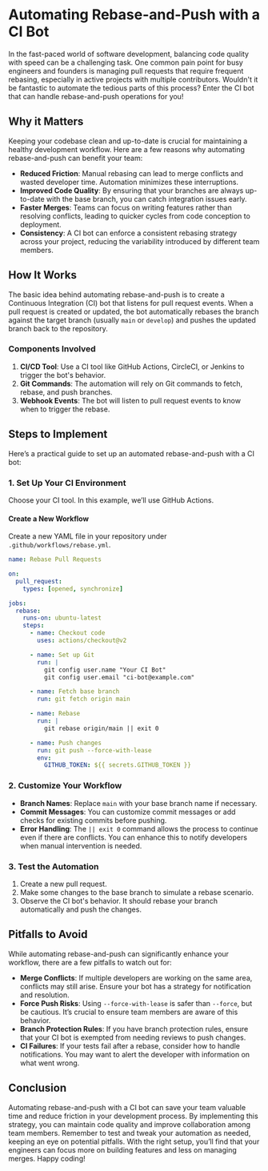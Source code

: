 # Automating Rebase-and-Push with a CI Bot

In the fast-paced world of software development, balancing code quality with speed can be a challenging task. One common pain point for busy engineers and founders is managing pull requests that require frequent rebasing, especially in active projects with multiple contributors. Wouldn't it be fantastic to automate the tedious parts of this process? Enter the CI bot that can handle rebase-and-push operations for you!

## Why it Matters

Keeping your codebase clean and up-to-date is crucial for maintaining a healthy development workflow. Here are a few reasons why automating rebase-and-push can benefit your team:

- **Reduced Friction**: Manual rebasing can lead to merge conflicts and wasted developer time. Automation minimizes these interruptions.
- **Improved Code Quality**: By ensuring that your branches are always up-to-date with the base branch, you can catch integration issues early.
- **Faster Merges**: Teams can focus on writing features rather than resolving conflicts, leading to quicker cycles from code conception to deployment.
- **Consistency**: A CI bot can enforce a consistent rebasing strategy across your project, reducing the variability introduced by different team members.

## How It Works

The basic idea behind automating rebase-and-push is to create a Continuous Integration (CI) bot that listens for pull request events. When a pull request is created or updated, the bot automatically rebases the branch against the target branch (usually `main` or `develop`) and pushes the updated branch back to the repository.

### Components Involved

1. **CI/CD Tool**: Use a CI tool like GitHub Actions, CircleCI, or Jenkins to trigger the bot's behavior.
2. **Git Commands**: The automation will rely on Git commands to fetch, rebase, and push branches.
3. **Webhook Events**: The bot will listen to pull request events to know when to trigger the rebase.

## Steps to Implement

Here’s a practical guide to set up an automated rebase-and-push with a CI bot:

### 1. Set Up Your CI Environment

Choose your CI tool. In this example, we’ll use GitHub Actions.

#### Create a New Workflow

Create a new YAML file in your repository under `.github/workflows/rebase.yml`.

```yaml
name: Rebase Pull Requests

on:
  pull_request:
    types: [opened, synchronize]

jobs:
  rebase:
    runs-on: ubuntu-latest
    steps:
      - name: Checkout code
        uses: actions/checkout@v2

      - name: Set up Git
        run: |
          git config user.name "Your CI Bot"
          git config user.email "ci-bot@example.com"

      - name: Fetch base branch
        run: git fetch origin main

      - name: Rebase
        run: |
          git rebase origin/main || exit 0

      - name: Push changes
        run: git push --force-with-lease
        env:
          GITHUB_TOKEN: ${{ secrets.GITHUB_TOKEN }}
```

### 2. Customize Your Workflow

- **Branch Names**: Replace `main` with your base branch name if necessary.
- **Commit Messages**: You can customize commit messages or add checks for existing commits before pushing.
- **Error Handling**: The `|| exit 0` command allows the process to continue even if there are conflicts. You can enhance this to notify developers when manual intervention is needed.

### 3. Test the Automation

1. Create a new pull request.
2. Make some changes to the base branch to simulate a rebase scenario.
3. Observe the CI bot's behavior. It should rebase your branch automatically and push the changes.

## Pitfalls to Avoid

While automating rebase-and-push can significantly enhance your workflow, there are a few pitfalls to watch out for:

- **Merge Conflicts**: If multiple developers are working on the same area, conflicts may still arise. Ensure your bot has a strategy for notification and resolution.
- **Force Push Risks**: Using `--force-with-lease` is safer than `--force`, but be cautious. It’s crucial to ensure team members are aware of this behavior.
- **Branch Protection Rules**: If you have branch protection rules, ensure that your CI bot is exempted from needing reviews to push changes.
- **CI Failures**: If your tests fail after a rebase, consider how to handle notifications. You may want to alert the developer with information on what went wrong.

## Conclusion

Automating rebase-and-push with a CI bot can save your team valuable time and reduce friction in your development process. By implementing this strategy, you can maintain code quality and improve collaboration among team members. Remember to test and tweak your automation as needed, keeping an eye on potential pitfalls. With the right setup, you’ll find that your engineers can focus more on building features and less on managing merges. Happy coding!